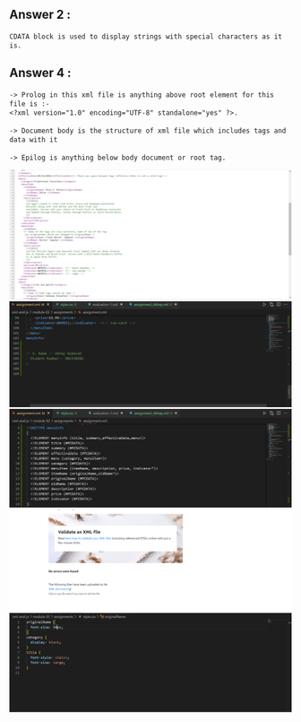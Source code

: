 ## Answer 2 :

    CDATA block is used to display strings with special characters as it is.

## Answer 4 :

    -> Prolog in this xml file is anything above root element for this file is :-
    <?xml version="1.0" encoding="UTF-8" standalone="yes" ?>.

    -> Document body is the structure of xml file which includes tags and data with it

    -> Epilog is anything below body document or root tag.

![Solved each error and added comments in the code](../assets/1.png)
![Added name and student number](../assets/3.png)
![Added inline DTD for xml file](../assets/5.png)
![Validating xml code through online validator](../assets/7.png)
![Added css for xml file](../assets/8.png)

